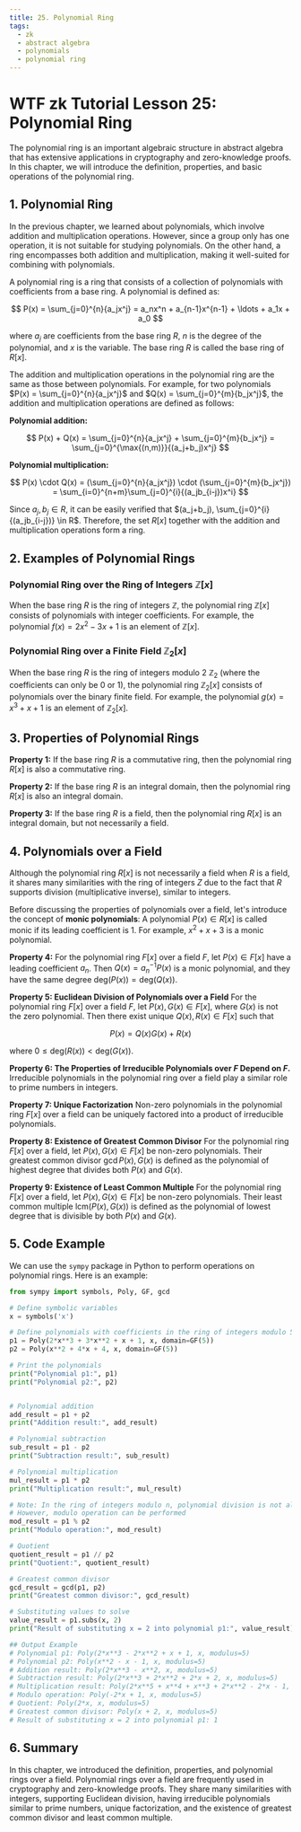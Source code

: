 ```yaml
---
title: 25. Polynomial Ring
tags:
  - zk
  - abstract algebra
  - polynomials
  - polynomial ring
---
```


# WTF zk Tutorial Lesson 25: Polynomial Ring

The polynomial ring is an important algebraic structure in abstract algebra that has extensive applications in cryptography and zero-knowledge proofs. In this chapter, we will introduce the definition, properties, and basic operations of the polynomial ring.

## 1. Polynomial Ring

In the previous chapter, we learned about polynomials, which involve addition and multiplication operations. However, since a group only has one operation, it is not suitable for studying polynomials. On the other hand, a ring encompasses both addition and multiplication, making it well-suited for combining with polynomials.

A polynomial ring is a ring that consists of a collection of polynomials with coefficients from a base ring. A polynomial is defined as:

$$
P(x) = \sum_{j=0}^{n}{a_jx^j} = a_nx^n + a_{n-1}x^{n-1} + \ldots + a_1x + a_0
$$

where $a_j$ are coefficients from the base ring $R$, $n$ is the degree of the polynomial, and $x$ is the variable. The base ring $R$ is called the base ring of $R[x]$.

The addition and multiplication operations in the polynomial ring are the same as those between polynomials. For example, for two polynomials $P(x) = \sum_{j=0}^{n}{a_jx^j}$ and $Q(x) = \sum_{j=0}^{m}{b_jx^j}$, the addition and multiplication operations are defined as follows:

**Polynomial addition:**

$$
P(x) + Q(x) = \sum_{j=0}^{n}{a_jx^j} + \sum_{j=0}^{m}{b_jx^j} = \sum_{j=0}^{\max{(n,m)}}{(a_j+b_j)x^j}
$$

**Polynomial multiplication:**

$$
P(x) \cdot Q(x)  = (\sum_{j=0}^{n}{a_jx^j}) \cdot (\sum_{j=0}^{m}{b_jx^j}) = \sum_{i=0}^{n+m}\sum_{j=0}^{i}{(a_jb_{i-j})x^i}
$$

Since $a_j, b_j \in R$, it can be easily verified that $(a_j+b_j), \sum_{j=0}^{i}{(a_jb_{i-j})} \in R$. Therefore, the set $R[x]$ together with the addition and multiplication operations form a ring.

## 2. Examples of Polynomial Rings

### Polynomial Ring over the Ring of Integers $\mathbb{Z}[x]$

When the base ring $R$ is the ring of integers $\mathbb{Z}$, the polynomial ring $\mathbb{Z}[x]$ consists of polynomials with integer coefficients. For example, the polynomial $f(x) = 2x^2 - 3x + 1$ is an element of $\mathbb{Z}[x]$.

### Polynomial Ring over a Finite Field $\mathbb{Z}_2[x]$

When the base ring $R$ is the ring of integers modulo 2 $\mathbb{Z}_2$ (where the coefficients can only be 0 or 1), the polynomial ring $\mathbb{Z}_2[x]$ consists of polynomials over the binary finite field. For example, the polynomial $g(x) = x^3 + x + 1$ is an element of $\mathbb{Z}_2[x]$.

## 3. Properties of Polynomial Rings

**Property 1:** If the base ring $R$ is a commutative ring, then the polynomial ring $R[x]$ is also a commutative ring.

**Property 2:** If the base ring $R$ is an integral domain, then the polynomial ring $R[x]$ is also an integral domain.

**Property 3:** If the base ring $R$ is a field, then the polynomial ring $R[x]$ is an integral domain, but not necessarily a field.

## 4. Polynomials over a Field

Although the polynomial ring $R[x]$ is not necessarily a field when $R$ is a field, it shares many similarities with the ring of integers $Z$ due to the fact that $R$ supports division (multiplicative inverse), similar to integers.

Before discussing the properties of polynomials over a field, let's introduce the concept of **monic polynomials**: A polynomial $P(x) \in R[x]$ is called monic if its leading coefficient is 1. For example, $x^2 + x + 3$ is a monic polynomial.

**Property 4:** For the polynomial ring $F[x]$ over a field $F$, let $P(x) \in F[x]$ have a leading coefficient $a_n$. Then $Q(x) = a_n^{-1} P(x)$ is a monic polynomial, and they have the same degree $\text{deg}(P(x)) = \text{deg}(Q(x))$.

**Property 5: Euclidean Division of Polynomials over a Field** For the polynomial ring $F[x]$ over a field $F$, let $P(x), G(x) \in F[x]$, where $G(x)$ is not the zero polynomial. Then there exist unique $Q(x), R(x) \in F[x]$ such that

$$
P(x) = Q(x)G(x) + R(x)
$$

where $0 \leq \text{deg}(R(x)) < \text{deg}(G(x))$.

**Property 6: The Properties of Irreducible Polynomials over $F$ Depend on $F$.** Irreducible polynomials in the polynomial ring over a field play a similar role to prime numbers in integers.

**Property 7: Unique Factorization** Non-zero polynomials in the polynomial ring $F[x]$ over a field can be uniquely factored into a product of irreducible polynomials.

**Property 8: Existence of Greatest Common Divisor** For the polynomial ring $F[x]$ over a field, let $P(x), G(x) \in F[x]$ be non-zero polynomials. Their greatest common divisor $\gcd{P(x), G(x)}$ is defined as the polynomial of highest degree that divides both $P(x)$ and $G(x)$.

**Property 9: Existence of Least Common Multiple** For the polynomial ring $F[x]$ over a field, let $P(x), G(x) \in F[x]$ be non-zero polynomials. Their least common multiple $\text{lcm}(P(x), G(x))$ is defined as the polynomial of lowest degree that is divisible by both $P(x)$ and $G(x)$.

## 5. Code Example

We can use the `sympy` package in Python to perform operations on polynomial rings. Here is an example:

```python
from sympy import symbols, Poly, GF, gcd

# Define symbolic variables
x = symbols('x')

# Define polynomials with coefficients in the ring of integers modulo 5
p1 = Poly(2*x**3 + 3*x**2 + x + 1, x, domain=GF(5))
p2 = Poly(x**2 + 4*x + 4, x, domain=GF(5))

# Print the polynomials
print("Polynomial p1:", p1)
print("Polynomial p2:", p2)


# Polynomial addition
add_result = p1 + p2
print("Addition result:", add_result)

# Polynomial subtraction
sub_result = p1 - p2
print("Subtraction result:", sub_result)

# Polynomial multiplication
mul_result = p1 * p2
print("Multiplication result:", mul_result)

# Note: In the ring of integers modulo n, polynomial division is not always possible
# However, modulo operation can be performed
mod_result = p1 % p2
print("Modulo operation:", mod_result)

# Quotient
quotient_result = p1 // p2
print("Quotient:", quotient_result)

# Greatest common divisor
gcd_result = gcd(p1, p2)
print("Greatest common divisor:", gcd_result)

# Substituting values to solve
value_result = p1.subs(x, 2)
print("Result of substituting x = 2 into polynomial p1:", value_result)

## Output Example
# Polynomial p1: Poly(2*x**3 - 2*x**2 + x + 1, x, modulus=5)
# Polynomial p2: Poly(x**2 - x - 1, x, modulus=5)
# Addition result: Poly(2*x**3 - x**2, x, modulus=5)
# Subtraction result: Poly(2*x**3 + 2*x**2 + 2*x + 2, x, modulus=5)
# Multiplication result: Poly(2*x**5 + x**4 + x**3 + 2*x**2 - 2*x - 1, x, modulus=5)
# Modulo operation: Poly(-2*x + 1, x, modulus=5)
# Quotient: Poly(2*x, x, modulus=5)
# Greatest common divisor: Poly(x + 2, x, modulus=5)
# Result of substituting x = 2 into polynomial p1: 1
```

## 6. Summary

In this chapter, we introduced the definition, properties, and polynomial rings over a field. Polynomial rings over a field are frequently used in cryptography and zero-knowledge proofs. They share many similarities with integers, supporting Euclidean division, having irreducible polynomials similar to prime numbers, unique factorization, and the existence of greatest common divisor and least common multiple.